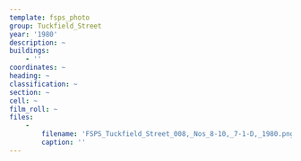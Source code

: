 ```yaml
---
template: fsps_photo
group: Tuckfield_Street
year: '1980'
description: ~
buildings:
    - ''
coordinates: ~
heading: ~
classification: ~
section: ~
cell: ~
film_roll: ~
files:
    -
        filename: 'FSPS_Tuckfield_Street_008,_Nos_8-10,_7-1-D,_1980.png'
        caption: ''
---
```

